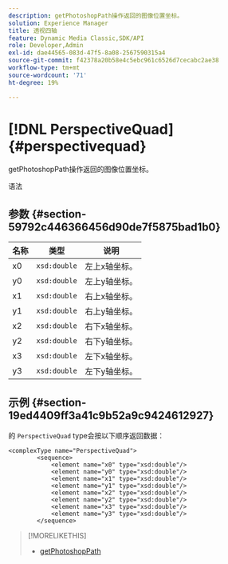 ```yaml
---
description: getPhotoshopPath操作返回的图像位置坐标。
solution: Experience Manager
title: 透视四轴
feature: Dynamic Media Classic,SDK/API
role: Developer,Admin
exl-id: dae44565-083d-47f5-8a08-2567590315a4
source-git-commit: f42378a20b58e4c5ebc961c6526d7cecabc2ae38
workflow-type: tm+mt
source-wordcount: '71'
ht-degree: 19%

---
```


# [!DNL PerspectiveQuad]{#perspectivequad}

getPhotoshopPath操作返回的图像位置坐标。

语法

## 参数 {#section-59792c446366456d90de7f5875bad1b0}

| 名称 | 类型 | 说明 |
|---|---|---|
| x0 | `xsd:double` | 左上x轴坐标。 |
| y0 | `xsd:double` | 左上y轴坐标。 |
| x1 | `xsd:double` | 右上x轴坐标。 |
| y1 | `xsd:double` | 右上y轴坐标。 |
| x2 | `xsd:double` | 右下x轴坐标。 |
| y2 | `xsd:double` | 右下y轴坐标。 |
| x3 | `xsd:double` | 左下x轴坐标。 |
| y3 | `xsd:double` | 左下y轴坐标。 |

## 示例 {#section-19ed4409ff3a41c9b52a9c9424612927}

的 `PerspectiveQuad` type会按以下顺序返回数据：

```
<complexType name="PerspectiveQuad">
        <sequence>
            <element name="x0" type="xsd:double"/>
            <element name="y0" type="xsd:double"/>
            <element name="x1" type="xsd:double"/>
            <element name="y1" type="xsd:double"/>
            <element name="x2" type="xsd:double"/>
            <element name="y2" type="xsd:double"/>
            <element name="x3" type="xsd:double"/>
            <element name="y3" type="xsd:double"/>
        </sequence>
```

>[!MORELIKETHIS]
>
>* [getPhotoshopPath](../../operations/c-operations-intro/c-methods/r-get-photoshop-path.md#reference-545f902f84194951ac04e947fdc803b9)

